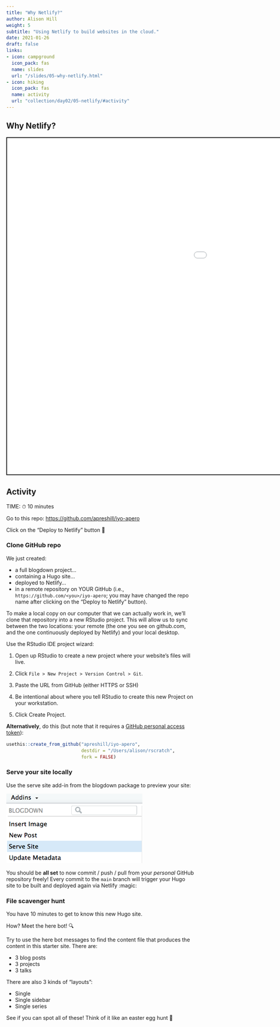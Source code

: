 ```yaml
---
title: "Why Netlify?"
author: Alison Hill
weight: 5
subtitle: "Using Netlify to build websites in the cloud."
date: 2021-01-26
draft: false
links:
- icon: campground
  icon_pack: fas
  name: slides
  url: "/slides/05-why-netlify.html"
- icon: hiking
  icon_pack: fas
  name: activity
  url: "collection/day02/05-netlify/#activity"
---
```


<script src="{{< blogdown/postref >}}index_files/fitvids/fitvids.min.js"></script>

## Why Netlify?

<div class="shareagain" style="min-width:300px;margin:1em auto;">
<iframe src="/slides/05-why-netlify.html" width="1600" height="900" style="border:2px solid currentColor;" loading="lazy" allowfullscreen></iframe>
<script>fitvids('.shareagain', {players: 'iframe'});</script>
</div>

## Activity

TIME: ⏱ 10 minutes

Go to this repo:
<https://github.com/apreshill/iyo-apero>

Click on the “Deploy to Netlify” button 🚀

### Clone GitHub repo

We just created:

-   a full blogdown project…
-   containing a Hugo site…
-   deployed to Netlify…
-   in a remote repository on YOUR GitHub (i.e., `https://github.com/<you>/iyo-apero`; you may have changed the repo name after clicking on the “Deploy to Netlify” button).

To make a local copy on our computer that we can actually work in, we’ll clone that repository into a new RStudio project. This will allow us to sync between the two locations: your remote (the one you see on github.com, and the one continuously deployed by Netlify) and your local desktop.

Use the RStudio IDE project wizard:

1.  Open up RStudio to create a new project where your website’s files will live.

2.  Click `File > New Project > Version Control > Git`.

3.  Paste the URL from GitHub (either HTTPS or SSH)

4.  Be intentional about where you tell RStudio to create this new Project on your workstation.

5.  Click Create Project.

**Alternatively**, do this (but note that it requires a [GitHub personal access token](https://happygitwithr.com/credential-caching.html#get-a-pat)):

``` r
usethis::create_from_github("apreshill/iyo-apero", 
                            destdir = "/Users/alison/rscratch",
                            fork = FALSE)
```

### Serve your site locally

Use the serve site add-in from the blogdown package to preview your site:

![](addin-serve-site.png)

You should be **all set** to now commit / push / pull from your *personal* GitHub repository freely! Every commit to the `main` branch will trigger your Hugo site to be built and deployed again via Netlify :magic:

### File scavenger hunt

You have 10 minutes to get to know this new Hugo site.

How? Meet the here bot! :mag:

Try to use the here bot messages to find the content file that produces the content in this starter site. There are:

-   3 blog posts
-   3 projects
-   3 talks

There are also 3 kinds of “layouts”:

-   Single
-   Single sidebar
-   Single series

See if you can spot all of these! Think of it like an easter egg hunt :egg:
